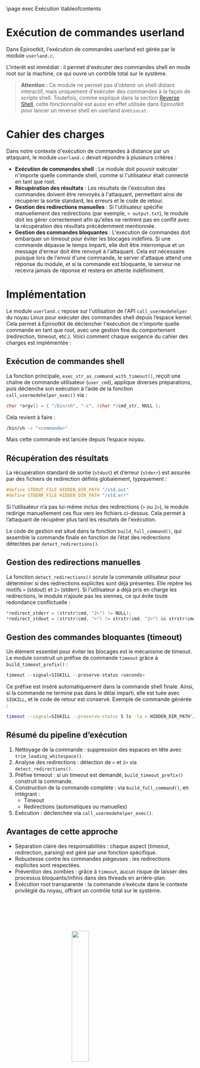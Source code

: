 \page exec Exécution
\tableofcontents

# Exécution de commandes userland

Dans Epirootkit, l'exécution de commandes userland est gérée par le module `userland.c`.

L'interêt est immédiat : il permet d'exécuter des commandes shell en mode root sur la machine, ce qui ouvre un contrôle total sur le système.

> **Attention :** Ce module ne permet pas d'obtenir un shell distant interactif, mais uniquement d'exécuter des commandes à la façon de scripts shell. Toutefois, comme expliqué dans la section [Reverse Shell](#reverse-shell-doc), cette fonctionnalité est aussi en effet utilisée dans Epirootkit pour lancer un reverse shell en userland avec`socat`.

# Cahier des charges

Dans notre contexte d'exécution de commandes à distance par un attaquant, le module `userland.c` devait répondre à plusieurs critères :
- **Exécution de commandes shell** : Le module doit pouvoir exécuter n'importe quelle commande shell, comme si l'utilisateur était connecté en tant que root.
- **Récupération des résultats** : Les résultats de l'exécution des commandes doivent être renvoyés à l'attaquant, permettant ainsi de récupérer la sortie standard, les erreurs et le code de retour.
- **Gestion des redirections manuelles** : Si l'utilisateur spécifie manuellement des redirections (par exemple, `> output.txt`), le module doit les gérer correctement afin qu'elles ne rentrent pas en conflit avec la récupération des résultats précédemment mentionnée.
- **Gestion des commandes bloquantes** : L'execution de commandes doit embarquer un timeout pour éviter les blocages indéfinis. Si une commande dépasse le temps imparti, elle doit être interrompue et un message d'erreur doit être renvoyé à l'attaquant. Cela est nécessaire puisque lors de l'envoi d'une commande, le server d'attaque attend une réponse du module, et si la commande est bloquante, le serveur ne recevra jamais de réponse et restera en attente indéfiniment.

# Implémentation

Le module `userland.c` repose sur l'utilisation de l'API `call_usermodehelper` du noyau Linux pour exécuter des commandes shell depuis l’espace kernel. Cela permet à Epirootkit de déclencher l'exécution de n'importe quelle commande en tant que root, avec une gestion fine du comportement (redirection, timeout, etc.). Voici comment chaque exigence du cahier des charges est implémentée :

## Exécution de commandes shell

La fonction principale, `exec_str_as_command_with_timeout()`, reçoit une chaîne de commande utilisateur (`user_cmd`), applique diverses préparations, puis déclenche son exécution à l’aide de la fonction `call_usermodehelper_exec()` via :

```c
char *argv[] = { "/bin/sh", "-c", (char *)cmd_str, NULL };
```

Cela revient à faire :
```sh
/bin/sh -c "<commande>"
```

Mais cette commande est lancée depuis l’espace noyau.

## Récupération des résultats

La récupération standard de sortie (`stdout`) et d’erreur (`stderr`) est assurée par des fichiers de redirection définis globalement, typiquement :
```c
#define STDOUT_FILE HIDDEN_DIR_PATH "/std.out"
#define STDERR_FILE HIDDEN_DIR_PATH "/std.err"
```

Si l’utilisateur n’a pas lui-même inclus des redirections (`>` ou `2>`), le module redirige manuellement ces flux vers les fichiers ci-dessus. Cela permet à l’attaquant de récupérer plus tard les résultats de l'exécution.

Le code de gestion est situé dans la fonction `build_full_command()`, qui assemble la commande finale en fonction de l’état des redirections détectées par `detect_redirections()`.

## Gestion des redirections manuelles

La fonction `detect_redirections()` scrute la commande utilisateur pour déterminer si des redirections explicites sont déjà présentes. Elle repère les motifs `>` (stdout) et `2>` (stderr). Si l'utilisateur a déjà pris en charge les redirections, le module n’ajoute pas les siennes, ce qui évite toute redondance conflictuelle :

```c
*redirect_stderr = (strstr(cmd, "2>") != NULL);
*redirect_stdout = (strstr(cmd, ">") != strstr(cmd, "2>") && strstr(cmd, ">") != NULL);
```

## Gestion des commandes bloquantes (timeout)

Un élément essentiel pour éviter les blocages est le mécanisme de timeout. Le module construit un préfixe de commande `timeout` grâce à `build_timeout_prefix()` :

```c
timeout --signal=SIGKILL --preserve-status <seconds>
```

Ce préfixe est inséré automatiquement dans la commande shell finale. Ainsi, si la commande ne termine pas dans le délai imparti, elle est tuée avec `SIGKILL`, et le code de retour est conservé. Exemple de commande générée :

```sh
timeout --signal=SIGKILL --preserve-status 5 ls -la > HIDDEN_DIR_PATH"/std.out" 2> HIDDEN_DIR_PATH"/std.err"
```

## Résumé du pipeline d’exécution

1. Nettoyage de la commande : suppression des espaces en tête avec `trim_leading_whitespace()`.
2. Analyse des redirections : détection de `>` et `2>` via `detect_redirections()`.
3. Préfixe timeout : si un timeout est demandé, `build_timeout_prefix()` construit la commande.
4. Construction de la commande complète : via `build_full_command()`, en intégrant :
   - Timeout
   - Redirections (automatiques ou manuelles)
5. Exécution : déclenchée via `call_usermodehelper_exec()`.

## Avantages de cette approche

- Séparation claire des responsabilités : chaque aspect (timeout, redirection, parsing) est géré par une fonction spécifique.
- Robustesse contre les commandes piégeuses : les redirections explicites sont respectées.
- Prévention des zombies : grâce à `timeout`, aucun risque de laisser des processus bloquants/infinis dans des threads en arrière-plan.
- Exécution root transparente : la commande s’exécute dans le contexte privilégié du noyau, offrant un contrôle total sur le système.

<img 
  src="logo_no_text.png" 
  style="
    display: block;
    margin: 100px auto;
    width: 30%;
    overflow: hidden;
  "
/>